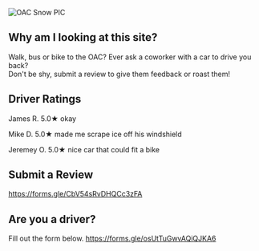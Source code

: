 ![OAC Snow PIC](https://user-images.githubusercontent.com/98415276/151035930-c703d36c-b35d-41be-9d88-7185fb62c49b.png)

## Why am I looking at this site?
Walk, bus or bike to the OAC? Ever ask a coworker with a car to drive you back?  
Don't be shy, submit a review to give them feedback or roast them!

## Driver Ratings
James R. 5.0★  okay                        
  
Mike D.  5.0★  made me scrape ice off his windshield  
  
Jeremey O. 5.0★  nice car that could fit a bike


## Submit a Review
https://forms.gle/CbV54sRvDHQCc3zFA

## Are you a driver?
Fill out the form below.
https://forms.gle/osUtTuGwvAQiQJKA6
